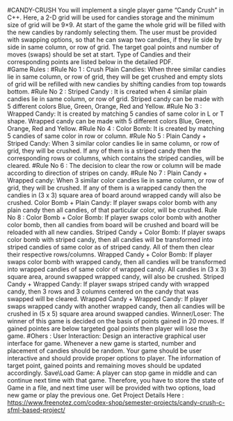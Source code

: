 #CANDY-CRUSH
You will implement a single player game “Candy Crush” in C++. Here, a 2-D grid will be used for candies storage and the minimum size of grid will be 9×9. At start of the game the whole grid will be filled with the new candies by randomly selecting them. 
The user must be provided with swapping options, so that he can swap two candies, if they lie side by side in same column, or row of grid. The target goal points and number of moves (swaps) should be set at start.
Type of Candies and their corresponding points are listed below in the detailed PDF.  
#Game Rules :
#Rule No 1 :
Crush Plain Candies: When three similar candies lie in same column, or row of grid, they will be get crushed and empty slots of grid will be refilled with new candies by shifting candies from top towards bottom. 
#Rule No 2 :
Striped Candy : It is created when 4 similar plain candies lie in same column, or row of grid. Striped candy can be made with 5 different colors Blue, Green, Orange, Red and Yellow.
#Rule No 3 :
Wrapped Candy: It is created by matching 5 candies of same color in L or T shape. Wrapped candy can be made with 5 different colors Blue, Green, Orange, Red and Yellow.
#Rule No 4 :
Color Bomb: It is created by matching 5 candies of same color in row or column. 
#Rule No 5 :
Plain Candy + Striped Candy: When 3 similar color candies lie in same column, or row of grid, they will be crushed. If any of them is a striped candy then the corresponding rows or columns, which contains the striped candies, will be cleared. 
#Rule No 6 :
The decision to clear the row or column will be made according to direction of stripes on candy.
#Rule No 7 :
Plain Candy + Wrapped candy: When 3 similar color candies lie in same column, or row of grid, they will be crushed. If any of them is a wrapped candy then the candies in (3 x 3) square area of board around wrapped candy will also be crushed. Color Bomb + Plain Candy: If player swaps color bomb with any plain candy then all candies, of that particular color, will be crushed. 
Rule No 8 :
Color Bomb + Color Bomb: If player swaps color bomb with another color bomb, then all candies from board will be crushed and board will be reloaded with all new candies. 
Striped Candy + Color Bomb: If player swaps color bomb with striped candy, then all candies will be transformed into striped candies of same color as of striped candy. 
All of them then clear their respective rows/columns. Wrapped Candy + Color Bomb: If player swaps color bomb with wrapped candy, then all candies will be transformed into wrapped candies of same color of wrapped candy. 
All candies in (3 x 3) square area, around swapped wrapped candy, will also be crushed. Striped Candy + Wrapped Candy: If player swaps striped candy with wrapped candy, then 3 rows and 3 columns centered on the candy that was swapped will be cleared. 
Wrapped Candy + Wrapped Candy: If player swaps wrapped candy with another wrapped candy, then all candies will be crushed in (5 x 5) square area around swapped candies. 
Winner/Loser: The winner of this game is decided on the basis of points gained in 20 moves. If gained pointes are below targeted goal points then player will lose the game. 
#Ohers :
User Interaction: Design an interactive graphical user interface for game. Whenever a new game is started, number and placement of candies should be random. Your game should be user interactive and should provide proper options to player. 
The information of target point, gained points and remaining moves should be updated accordingly. 
Save\Load Game: A player can stop game in middle and can continue next time with that game. 
Therefore, you have to store the state of Game in a file, and next time user will be provided with two options, load new game or play the previous one. Get Project Details Here : https://www.freenotez.com/codex-shop/semester-projects/candy-crush-c-sfml-based-project/
